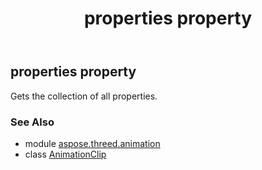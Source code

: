 ﻿---
title: properties property
second_title: Aspose.3D for Python via .NET API References
description: 
type: docs
weight: 110
url: /python-net/aspose.threed.animation/animationclip/properties/
is_root: false
---

## properties property


Gets the collection of all properties.

### See Also
* module [aspose.threed.animation](../../)
* class [AnimationClip](/3d/python-net/aspose.threed.animation/animationclip)
